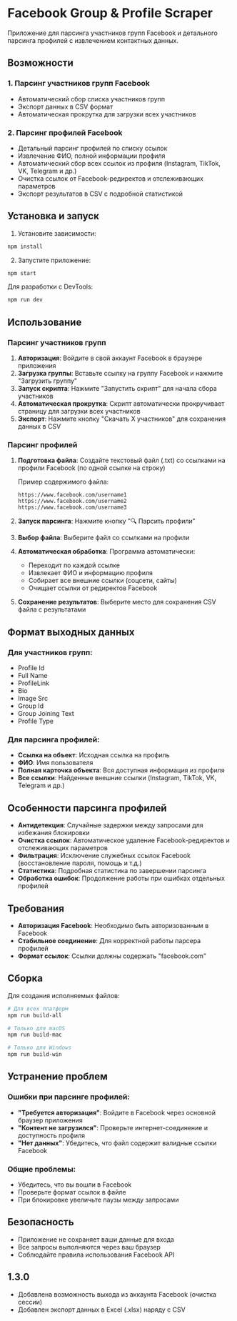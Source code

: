 # Facebook Group & Profile Scraper

Приложение для парсинга участников групп Facebook и детального парсинга профилей с извлечением контактных данных.

## Возможности

### 1. Парсинг участников групп Facebook
- Автоматический сбор списка участников групп
- Экспорт данных в CSV формат
- Автоматическая прокрутка для загрузки всех участников

### 2. Парсинг профилей Facebook
- Детальный парсинг профилей по списку ссылок
- Извлечение ФИО, полной информации профиля
- Автоматический сбор всех ссылок из профиля (Instagram, TikTok, VK, Telegram и др.)
- Очистка ссылок от Facebook-редиректов и отслеживающих параметров
- Экспорт результатов в CSV с подробной статистикой

## Установка и запуск

1. Установите зависимости:
```bash
npm install
```

2. Запустите приложение:
```bash
npm start
```

Для разработки с DevTools:
```bash
npm run dev
```

## Использование

### Парсинг участников групп

1. **Авторизация**: Войдите в свой аккаунт Facebook в браузере приложения
2. **Загрузка группы**: Вставьте ссылку на группу Facebook и нажмите "Загрузить группу"
3. **Запуск скрипта**: Нажмите "Запустить скрипт" для начала сбора участников
4. **Автоматическая прокрутка**: Скрипт автоматически прокручивает страницу для загрузки всех участников
5. **Экспорт**: Нажмите кнопку "Скачать X участников" для сохранения данных в CSV

### Парсинг профилей

1. **Подготовка файла**: Создайте текстовый файл (.txt) со ссылками на профили Facebook (по одной ссылке на строку)
   
   Пример содержимого файла:
   ```
   https://www.facebook.com/username1
   https://www.facebook.com/username2
   https://www.facebook.com/username3
   ```

2. **Запуск парсинга**: Нажмите кнопку "🔍 Парсить профили"
3. **Выбор файла**: Выберите файл со ссылками на профили
4. **Автоматическая обработка**: Программа автоматически:
   - Переходит по каждой ссылке
   - Извлекает ФИО и информацию профиля
   - Собирает все внешние ссылки (соцсети, сайты)
   - Очищает ссылки от редиректов Facebook
5. **Сохранение результатов**: Выберите место для сохранения CSV файла с результатами

## Формат выходных данных

### Для участников групп:
- Profile Id
- Full Name  
- ProfileLink
- Bio
- Image Src
- Group Id
- Group Joining Text
- Profile Type

### Для парсинга профилей:
- **Ссылка на объект**: Исходная ссылка на профиль
- **ФИО**: Имя пользователя
- **Полная карточка объекта**: Вся доступная информация из профиля
- **Все ссылки**: Найденные внешние ссылки (Instagram, TikTok, VK, Telegram и др.)

## Особенности парсинга профилей

- **Антидетекция**: Случайные задержки между запросами для избежания блокировки
- **Очистка ссылок**: Автоматическое удаление Facebook-редиректов и отслеживающих параметров
- **Фильтрация**: Исключение служебных ссылок Facebook (восстановление пароля, помощь и т.д.)
- **Статистика**: Подробная статистика по завершении парсинга
- **Обработка ошибок**: Продолжение работы при ошибках отдельных профилей

## Требования

- **Авторизация Facebook**: Необходимо быть авторизованным в Facebook
- **Стабильное соединение**: Для корректной работы парсера профилей
- **Формат ссылок**: Ссылки должны содержать "facebook.com"

## Сборка

Для создания исполняемых файлов:

```bash
# Для всех платформ
npm run build-all

# Только для macOS
npm run build-mac

# Только для Windows  
npm run build-win
```

## Устранение проблем

### Ошибки при парсинге профилей:
- **"Требуется авторизация"**: Войдите в Facebook через основной браузер приложения
- **"Контент не загрузился"**: Проверьте интернет-соединение и доступность профиля
- **"Нет данных"**: Убедитесь, что файл содержит валидные ссылки Facebook

### Общие проблемы:
- Убедитесь, что вы вошли в Facebook
- Проверьте формат ссылок в файле
- При блокировке увеличьте паузы между запросами

## Безопасность

- Приложение не сохраняет ваши данные для входа
- Все запросы выполняются через ваш браузер
- Соблюдайте правила использования Facebook API

## 1.3.0
- Добавлена возможность выхода из аккаунта Facebook (очистка сессии)
- Добавлен экспорт данных в Excel (.xlsx) наряду с CSV